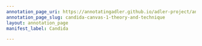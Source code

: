 ```yaml
---
annotation_page_uri: https://annotatingadler.github.io/adler-project/annotations/candida-canvas-1-theory-and-technique.json
annotation_page_slug: candida-canvas-1-theory-and-technique
layout: annotation_page
manifest_label: Candida

---
```

